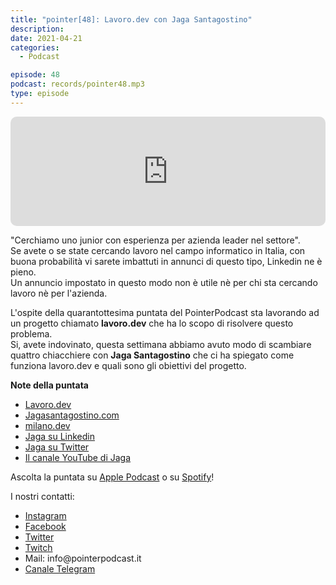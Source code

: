 ```yaml
---
title: "pointer[48]: Lavoro.dev con Jaga Santagostino"
description:
date: 2021-04-21
categories:
  - Podcast

episode: 48
podcast: records/pointer48.mp3
type: episode
---
```


<p><iframe src="https://embed.podcasts.apple.com/us/podcast/pointer-48-lavoro-dev-con-jaga-santagostino/id1465505870?i=1000518056988&amp;itsct=podcast_box&amp;itscg=30200&amp;theme=dark" sandbox="allow-forms allow-popups allow-same-origin allow-scripts allow-top-navigation-by-user-activation" allow="autoplay *; encrypted-media *;" style="width: 100%; max-width: 660px; overflow: hidden; border-radius: 10px; background: transparent none repeat scroll 0% 0%; --darkreader-inline-bgcolor:transparent; --darkreader-inline-bgimage:none;" data-darkreader-inline-bgcolor="" data-darkreader-inline-bgimage="" height="175px" frameborder="0"></iframe></p>

<!-- wp:paragraph -->
<p>"Cerchiamo uno junior con esperienza per azienda leader nel settore".<br>Se avete o se state cercando lavoro nel campo informatico in Italia, con buona probabilità vi sarete  imbattuti in annunci di questo tipo, Linkedin ne è pieno. <br>Un annuncio impostato in questo modo non è utile nè per chi sta cercando lavoro nè per l'azienda.</p>
<!-- /wp:paragraph -->

<!-- wp:paragraph -->
<p>L'ospite della quarantottesima puntata del PointerPodcast sta lavorando ad un progetto chiamato <strong>lavoro.dev</strong> che ha lo scopo di risolvere questo problema. <br>Si, avete indovinato, questa settimana abbiamo avuto modo di scambiare quattro chiacchiere con <strong>Jaga Santagostino</strong> che ci ha spiegato come funziona lavoro.dev e quali sono gli obiettivi del progetto.</p>
<!-- /wp:paragraph -->

<!-- wp:paragraph -->
<p><strong>Note della puntata</strong></p>
<!-- /wp:paragraph -->

<!-- wp:list -->
<ul><li><a href="https://lavoro.dev/">Lavoro.dev</a></li><li><a href="https://jagasantagostino.com/">Jagasantagostino.com</a></li><li><a href="https://milano.dev/">milano.dev</a></li><li><a href="https://www.linkedin.com/in/jagasantagostino/">Jaga su Linkedin</a></li><li><a href="https://twitter.com/kandros5591">Jaga su Twitter</a></li><li><a href="https://www.youtube.com/channel/UCVAHAo76wBuFEjnitE9I2xg/videos">Il canale YouTube di Jaga</a></li></ul>
<!-- /wp:list -->

<!-- wp:paragraph -->
<p>Ascolta la puntata su <a href="https://podcasts.apple.com/it/podcast/pointerpodcast/id1465505870">Apple Podcast</a> o su <a href="https://open.spotify.com/show/3XmDzcZv4rCIx1VpWrbrkh">Spotify</a>!</p>
<!-- /wp:paragraph -->

<!-- wp:paragraph -->
<p>I nostri contatti:</p>
<!-- /wp:paragraph -->

<!-- wp:list -->
<ul><li><a href="https://www.instagram.com/pointerpodcast/">Instagram</a></li><li><a href="https://www.facebook.com/pointerPodcast/">Facebook</a></li><li><a href="https://twitter.com/PointerPodcast">Twitter</a></li><li><a href="https://www.twitch.tv/pointerpodcast">Twitch</a></li><li>Mail: info@pointerpodcast.it</li><li><a href="https://t.me/PointerPodcast">Canale Telegram</a></li></ul>
<!-- /wp:list -->